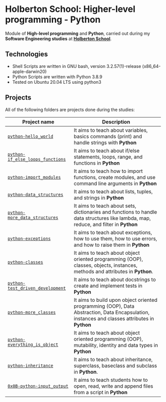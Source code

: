 # Holberton School: Higher-level programming - Python

Module of **High-level programming** and **Python**, carried out during my **Software Engineering studies** at **[Holberton School](https://www.holbertonschool.com/)**.

## Technologies

* Shell Scripts are written in GNU bash, version 3.2.57(1)-release (x86_64-apple-darwin20)
* Python Scripts are written with Python 3.8.9
* Tested on Ubuntu 20.04 LTS using python3

## Projects

All of the following folders are projects done during the studies:

| Project name | Description |
| ------------ | ----------- |
| [`python-hello_world`](https://github.com/willmeilahn/holbertonschool-higher_level_programming/tree/master/python-hello_world) | It aims to teach about variables, basics commands (print) and handle strings with **Python** |
| [`python-if_else_loops_functions`](https://github.com/willmeilahn/holbertonschool-higher_level_programming/tree/main/python-if_else_loops_functions) | It aims to teach about if/else statements, loops, range, and functions in **Python** |
| [`python-import_modules`](https://github.com/willmeilahn/holbertonschool-higher_level_programming/tree/master/python-import_modules) | It aims to teach how to import functions, create modules, and use command line arguments in **Python** |
| [`python-data_structures`](https://github.com/willmeilahn/holbertonschool-higher_level_programming/tree/master/python-data_structures) | It aims to teach about lists, tuples, and strings in **Python** |
| [`python-more_data_structures`](https://github.com/willmeilahn/holbertonschool-higher_level_programming/tree/master/python-more_data_structures) | It aims to teach about sets, dictionaries and functions to handle data structures like lambda, map, reduce, and filter in **Python** |
| [`python-exceptions`](https://github.com/willmeilahn/holbertonschool-higher_level_programming/tree/master/python-exceptions) | It aims to teach about exceptions, how to use them, how to use errors, and how to raise them in **Python** |
| [`python-classes`](https://github.com/WillMeilahn/holbertonschool-higher_level_programming/tree/main/python-classes) | It aims to teach about object oriented programming (OOP), classes, objects, instances, methods and attributes in **Python**. |
| [`python-test_driven_development`](https://github.com/WillMeilahn/holbertonschool-higher_level_programming/tree/main/python-test_driven_development) | It aims to teach about docstrings to create and implement tests in **Python** |
| [`python-more_classes`](https://github.com/WillMeilahn/holbertonschool-higher_level_programming/tree/main/python-more_classes) | It aims to build upon object oriented programming (OOP), Data Abstraction, Data Encapsulation, instances and classes attributes in **Python** |
| [`python-everything_is_object`](https://github.com/WillMeilahn/holbertonschool-higher_level_programming/tree/main/python-everything_is_object) | It aims to teach about object oriented programming (OOP), mutability, identity and data types in **Python** |
| [`python-inheritance`](https://github.com/WillMeilahn/holbertonschool-higher_level_programming/tree/main/python-inheritance) | It aims to teach about inheritance, superclass, baseclass and subclass in **Python**. |
| [`0x0B-python-input_output`](https://github.com/WillMeilahn/holbertonschool-higher_level_programming/tree/main/python-input_output) | It aims to teach students how to open, read, write and append files from a script in **Python** |
